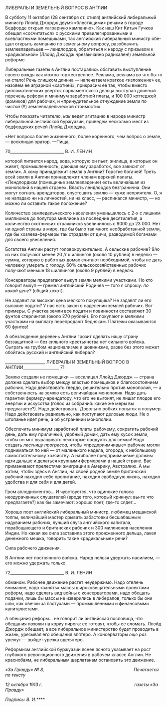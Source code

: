 ЛИБЕРАЛЫ И ЗЕМЕЛЬНЫЙ ВОПРОС В АНГЛИИ

В субботу 11 октября (28 сентября ст. стиля) английский либеральный министр Ллойд Джордж двумя «блестящими» речами в городе Бедфорде открыл «аграрную кампанию». Как наш Кит Китыч Гучков обещал «сосчитаться» с русскими привилеги­рованными и всевластными помещиками, так английский либеральный министр обе­щал открыть кампанию по земельному вопросу, разоблачить землевладельцев — ленд­лордов, обратиться к народу с призывом к «радикальной» (Ллойд Джордж чрезвычайно радикален!) земельной реформе.

Либеральные газеты в Англии постарались обставить выступление своего вождя как можно торжественнее. Реклама, реклама во что бы то ни стало! Речь слишком длинна — напечатаем краткое «изложение» ее, назовем ее аграрной «хартией», прикрасим ее так, чтобы вместо дипломатических уверток парламентского дельца выступал длинный перечень реформ и минимум заработной платы, и 100 000 коттеджей (домиков) для ра­бочих, и «принудительное отчуждение земли по _чистой_ (!!) землевладельческой стои­мости».

Чтобы показать читателю, _как_ ведет агитацию в народе министр либеральной анг­лийской буржуазии, приведем несколько мест из бедфордских речей Ллойд Джорджа.

«Нет вопроса более жизненного, более коренного, чем вопрос о земле, — восклицал оратор. —Пища,

  

70___________________________ В. И. ЛЕНИН

которой питается народ, вода, которую он пьет, жилища, в которых он живет, промыш­ленность, дающая ему заработок, все зависит от земли». А кому принадлежит земля в Англии? Горстке богачей! Треть всей земли в Англии принадлежит членам верхней па­латы. «Лендлордизм (помещичье землевладение) есть величайшая из монополий в на­шей стране». Власть лендлордов безгранична. Они могут согнать арендаторов, опусто­шить землю — хуже неприятеля. О, я не нападаю ни на личностей, ни на класс, — рас­пинался министр, — но можно ли оставить такое положение?

Количество земледельческого населения уменьшилось с 2-х с лишним миллионов до полутора миллиона за последние десятилетия, а количество охотничьих стражников увеличилось с 9000 до 23 000. Нет ни одной страны в мире, где бы было так много не­обработанной земли, где бы хозяева-фермеры так страдали от дичи, разводимой бога­чами для своего увеселения.

Богатства Англии растут головокружительно. А сельские рабочие? 9/ю из них полу­чают менее 20 /г шиллингов (около 10 рублей) в неделю — сумма, которую в работных домах считают необходимой, чтобы не дать человеку умереть с голоду. 60% сельскохо­зяйственных рабочих получают меньше 18 шиллингов (около 9 рублей) в неделю.

Консерваторы предлагают выкуп земли мелкими участками. Но кто говорит выкуп — гремел английский Родичев — того я спрошу: _по какой цене?_ (общий хохот).

Не задавит ли высокая цена мелкого покупщика? Не задавят ли его высокие подати? У нас есть закон о наделении землей рабочих. Вот примеры. С участка земли все пода­ти и повинности составляют 30 фунтов стерлингов (около 270 рублей). Его покупают и мелкими участками на выплату перепродают беднякам. Платежи оказываются 60 фун­тов!

А обезлюдение деревень Англии грозит сделать нашу страну беззащитной — без сильного крестьянства нет сильного войска. Сыграть на грубом национализме и шови­низме, разве без этого может обойтись русский и английский либерал?

  

____________________ ЛИБЕРАЛЫ И ЗЕМЕЛЬНЫЙ ВОПРОС В АНГЛИИ__________________ 71

Землю создали не помещики — восклицал Ллойд Джордж — страна должна сделать выбор между властью помещиков и благосостоянием рабочих. Надо действовать твер­до, решительно против монополий, — а собственность на землю есть величайшая мо­нополия. Надо дать гарантии фермеру-арендатору, что его не выгонят, не лишат плодов его энергии и искусства (голос из собрания: какие же меры вы предлагаете?). Надо дей­ствовать. Довольно робких попыток и полумер. Надо действовать радикально, как по­ступают деловые люди. Не о штопанье идет речь, а об устранении монополии.

Обеспечить минимум заработной платы рабочему, сократить рабочий день, дать ему приличный, удобный домик, дать ему кусок земли, чтобы он мог выращивать некото­рые продукты для семьи! Надо создать _лестницу прогресса,_ чтобы «предприимчивые» рабочие могли подниматься по ней — от маленького надела, огорода, к небольшому самостоятельному хозяйству. А наиболее предприимчивые должны идти дальше и де­латься крупными фермерами в нашей стране. Вас приманивают прелестями эмиграции в Америку, Австралию. А мы хотим, чтобы здесь в Англии, на своей родной земле бри­танский рабочий находил себе пропитание, находил свободную жизнь, находил удобст­ва и для себя и для детей.

Гром аплодисментов... И чувствуется, что одинокие голоса неодураченных слушате­лей (вроде того, который крикнул: вы-то что предлагаете?) как бы замечают: хорошо поет, где-то сядет...

Хорошо поет английский либеральный министр, любимец мещанской толпы, вели­чайший мастер срывать забастовки бесшабашным надуванием рабочих, лучший слуга английского капитала, порабощающего и британских рабочих и 300 миллионов населе­ния Индии. Но какая же сила заставила этого прожженного дельца, лакея денежного мешка, говорить такие «радикальные» речи?

Сила рабочего движения.

В Англии нет постоянного войска. Народ нельзя удержать насилием, — его можно удержать только

  

72___________________________ В. И. ЛЕНИН

обманом. Рабочее движение растет неудержимо. Надо отвлечь внимание, надо «занять» массы широковещательными проектами реформ, надо сделать вид войны с консервато­рами, надо обещать подачки, лишь бы массы не изверились в либералов, только бы они шли, как овечки за пастухами — промышленными и финансовыми капиталистами.

А обещания реформ... не говорит ли английская пословица, что обещания похожи на корку пирога: ее готовят, чтобы ее сломать. Ллойд Джордж обещает, а все либеральное министерство будет проводить в жизнь, урезывая его обещания впятеро. А консервато­ры _еще раз_ урежут — выйдет урезка вдесятеро.

Реформизм английской буржуазии яснее ясного указывает на рост глубокого рево­люционного движения в рабочем классе Англии. Не краснобаям, не либеральным шар­латанам остановить это движение.

_«За Правду» № 8,                                                                         Печатается по тексту_

_12 октября 1913 г.                                                                           газеты «За Правду»_

_Подпись: В. И.**_**